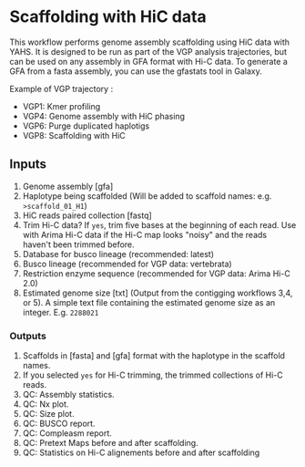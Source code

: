 # Scaffolding with HiC data

This workflow performs genome assembly scaffolding using HiC data with YAHS. It is designed to be run as part of the VGP analysis trajectories, but can be used on any assembly in GFA format with Hi-C data. To generate a GFA from a fasta assembly, you can use the gfastats tool in Galaxy.  

Example of VGP trajectory : 
- VGP1: Kmer profiling 
- VGP4: Genome assembly with HiC phasing
- VGP6: Purge duplicated haplotigs
- VGP8: Scaffolding with HiC

## Inputs

1. Genome assembly [gfa]
2. Haplotype being scaffolded (Will be added to scaffold names: e.g. `>scaffold_01_H1`)
3. HiC reads paired collection [fastq]
5. Trim Hi-C data? If `yes`, trim five bases at the beginning of each read. Use with Arima Hi-C data if the Hi-C map looks "noisy" and the reads haven't been trimmed before. 
6. Database for busco lineage (recommended: latest)
7. Busco lineage (recommended for VGP data: vertebrata)
8. Restriction enzyme sequence (recommended for VGP data: Arima Hi-C 2.0)
9. Estimated genome size [txt] (Output from the contigging workflows 3,4, or 5). A simple text file containing the estimated genome size as an integer. E.g. `2288021`


### Outputs

1. Scaffolds in [fasta] and [gfa] format with the haplotype in the scaffold names.
2. If you selected `yes` for Hi-C trimming, the trimmed collections of Hi-C reads.
3. QC: Assembly statistics.
4. QC: Nx plot.
5. QC: Size plot.
6. QC: BUSCO report.
7. QC: Compleasm report.
8. QC: Pretext Maps before and after scaffolding.
9. QC: Statistics on Hi-C alignements before and after scaffolding
